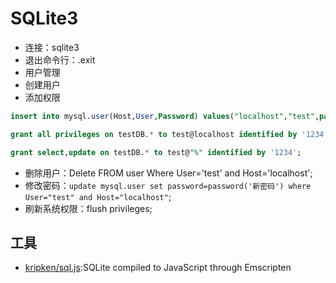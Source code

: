 # SQLite3

- 连接：sqlite3
- 退出命令行：.exit
- 用户管理
- 创建用户
- 添加权限

```sql
insert into mysql.user(Host,User,Password) values("localhost","test",password("1234"));

grant all privileges on testDB.* to test@localhost identified by '1234';

grant select,update on testDB.* to test@"%" identified by '1234';
```

- 删除用户：Delete FROM user Where User='test' and Host='localhost';
- 修改密码：`update mysql.user set password=password('新密码') where User="test" and Host="localhost"`;
- 刷新系统权限：flush privileges;


## 工具

* [kripken/sql.js](https://github.com/kripken/sql.js):SQLite compiled to JavaScript through Emscripten
